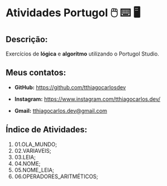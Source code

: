 # Atividades Portugol :computer_mouse: :keyboard: :desktop_computer: 

## Descrição:

Exercícios de **lógica** e **algorítmo** utilizando o Portugol Studio.

## Meus contatos:

* **GitHub:** https://github.com/tthiagocarlosdev

* **Instagram:** https://www.instagram.com/tthiagocarlos.dev/

* **Gmail:** tthiagocarlos.dev@gmail.com

## Índice de Atividades:

1. 01.OLA_MUNDO;
2. 02.VARIAVEIS;
3. 03.LEIA;
4. 04.NOME;
5. 05.NOME_LEIA;
6. 06.OPERADORES_ARITMÉTICOS;
